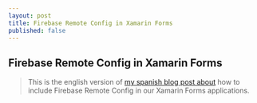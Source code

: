```yaml
---
layout: post
title: Firebase Remote Config in Xamarin Forms
published: false
---
```


## Firebase Remote Config in Xamarin Forms

> This is the english version of [my spanish blog post about](https://mookiefumi.com/2019-12-17-firebase-remote-config-en-xamarin-forms) how to include Firebase Remote Config in our Xamarin Forms applications.

